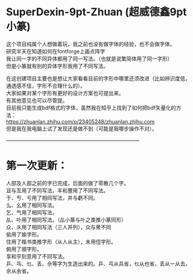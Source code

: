 # SuperDexin-9pt-Zhuan (超威德鑫9pt小篆)
这个项目纯属个人想做着玩，我之前也没有做字体的经验，也不会做字体。<br>
研究半天在知道如何在fontforge上画点阵字<br>
我让同一字的不同异体都用了同一写法。（也就是说繁简体用了同一字形）<br>
但是小篆就有别的异体字形我用了不同写法。

在这创建项目主要也是想让大家看看目前的字形中哪里还须改进（比如辨识度低，通透感不佳，字形不合理什么的）。<br>
大家如果对某个字形有更好的设计方案也可提出来。<br>
有其他意见也可以尽管提。<br>
目前我只能生成bdf格式的字体，虽然我在知乎上找到了如何把bdf矢量化的方法：<br>
https://zhuanlan.zhihu.com/p/23405248/zhuanlan.zhihu.com<br>
但是我在我电脑上试了发现还是做不到（可能是我哪步操作不对）。<br>

——————————————————————————

# 第一次更新：
人部及人部之前的字已完成，后面的做了零散几个字。<br>
亘与亙用了不同写法，丰和豐用了不同写法。<br>
于、亐、亏用了相同写法，并与虧不同。<br>
么、幺用了相同写法。<br>
乞、气用了相同写法。<br>
乩、卟用了相同写法。（乩小篆与卟之类推小篆同形）<br>
众、乑用了相同写法（三人并列），众与衆不同<br>
偷用了媮字形。<br>
住用了楷书类推字形（从人从主），未用侸字形。<br>
俯用了頫字形。<br>
享和亨刻意用了不同写法。<br>
乒、乓、乜、丢、佘等字为生造出来的。乒、乓从兵省，乜从也省，丢从一从去，佘从余省。
